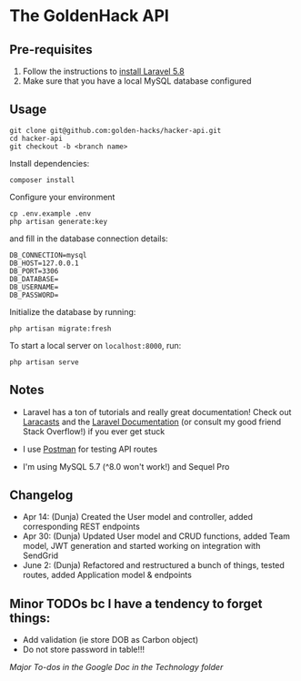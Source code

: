 # The GoldenHack API

## Pre-requisites

1. Follow the instructions to [install Laravel 5.8](https://laravel.com/docs/5.8)
2. Make sure that you have a local MySQL database configured

## Usage

```
git clone git@github.com:golden-hacks/hacker-api.git
cd hacker-api
git checkout -b <branch name>
```

Install dependencies:
```
composer install
```

Configure your environment
```
cp .env.example .env
php artisan generate:key
```
and fill in the database connection details:
```
DB_CONNECTION=mysql
DB_HOST=127.0.0.1
DB_PORT=3306
DB_DATABASE=
DB_USERNAME=
DB_PASSWORD=
```
Initialize the database by running:
```
php artisan migrate:fresh
```

To start a local server on `localhost:8000`, run:
```
php artisan serve
```


## Notes
- Laravel has a ton of tutorials and really great documentation!
Check out [Laracasts](https://laracasts.com/series/laravel-from-scratch-2018) and the [Laravel Documentation](https://laravel.com/docs/5.8) (or consult my good friend Stack Overflow!) if you ever get stuck

- I use [Postman](https://www.getpostman.com/) for testing API routes

- I'm using MySQL 5.7 (^8.0 won't work!) and Sequel Pro

## Changelog
- Apr 14: (Dunja) Created the User model and controller, added corresponding REST endpoints
- Apr 30: (Dunja) Updated User model and CRUD functions, added Team model, JWT generation and started working on integration with SendGrid
- June 2: (Dunja) Refactored and restructured a bunch of things, tested routes, added Application model & endpoints

## Minor TODOs bc I have a tendency to forget things:
- Add validation (ie store DOB as Carbon object)
- Do not store password in table!!!

_Major To-dos in the Google Doc in the Technology folder_
